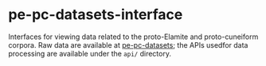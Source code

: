 # pe-pc-datasets-interface

Interfaces for viewing data related to the proto-Elamite and proto-cuneiform corpora. Raw data are available at [pe-pc-datasets](https://github.com/sfu-natlang/pe-pc-datasets); the APIs usedfor data processing are available under the `api/` directory.
